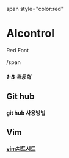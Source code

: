 span style="color:red"

# AIcontrol

Red Font

/span

##### 1-B 곽동혁

## Git hub

#### git hub 사용방법

## Vim

#### [vim치트시트](https://github.com/GwekDonghyeok/AIcontrol/blob/main/VIM%20Cheat%20Sheet%20%ED%95%9C%EA%B8%802.pdf)
